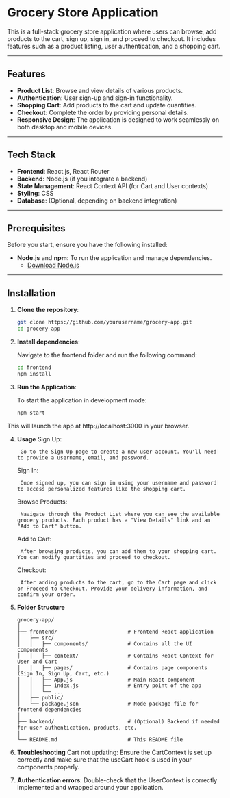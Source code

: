 # Grocery Store Application

This is a full-stack grocery store application where users can browse, add products to the cart, sign up, sign in, and proceed to checkout. It includes features such as a product listing, user authentication, and a shopping cart.

---

## Features

- **Product List**: Browse and view details of various products.
- **Authentication**: User sign-up and sign-in functionality.
- **Shopping Cart**: Add products to the cart and update quantities.
- **Checkout**: Complete the order by providing personal details.
- **Responsive Design**: The application is designed to work seamlessly on both desktop and mobile devices.

---

## Tech Stack

- **Frontend**: React.js, React Router
- **Backend**: Node.js (if you integrate a backend)
- **State Management**: React Context API (for Cart and User contexts)
- **Styling**: CSS
- **Database**: (Optional, depending on backend integration)

---

## Prerequisites

Before you start, ensure you have the following installed:

- **Node.js** and **npm**: To run the application and manage dependencies.
  - [Download Node.js](https://nodejs.org/)
  
---

## Installation

1. **Clone the repository**:

   ```bash
   git clone https://github.com/yourusername/grocery-app.git
   cd grocery-app

2. **Install dependencies**:

    Navigate to the frontend folder and run the following command:

    ```bash
    cd frontend
    npm install

3. **Run the Application**:

    To start the application in development mode:

    ```bash
    npm start

This will launch the app at http://localhost:3000 in your browser.

4. **Usage**
    Sign Up:

        Go to the Sign Up page to create a new user account. You'll need to provide a username, email, and password.

    Sign In:

        Once signed up, you can sign in using your username and password to access personalized features like the shopping cart.

    Browse Products:

        Navigate through the Product List where you can see the available grocery products. Each product has a "View Details" link and an "Add to Cart" button.

    Add to Cart:

        After browsing products, you can add them to your shopping cart. You can modify quantities and proceed to checkout.

    Checkout:

        After adding products to the cart, go to the Cart page and click on Proceed to Checkout. Provide your delivery information, and confirm your order.

5. **Folder Structure**

    ```plaintext
    grocery-app/
    │
    ├── frontend/                       # Frontend React application
    │   ├── src/
    │   │   ├── components/             # Contains all the UI components
    │   │   ├── context/                # Contains React Context for User and Cart
    │   │   ├── pages/                  # Contains page components (Sign In, Sign Up, Cart, etc.)
    │   │   ├── App.js                  # Main React component
    │   │   ├── index.js                # Entry point of the app
    │   │   └── ...
    │   ├── public/
    │   └── package.json                # Node package file for frontend dependencies
    │
    ├── backend/                        # (Optional) Backend if needed for user authentication, products, etc.
    │
    └── README.md                       # This README file

6. **Troubleshooting**
    Cart not updating: Ensure the CartContext is set up correctly and make sure that the useCart hook is used in your components properly.

7. **Authentication errors**: 
    Double-check that the UserContext is correctly implemented and wrapped around your application.


